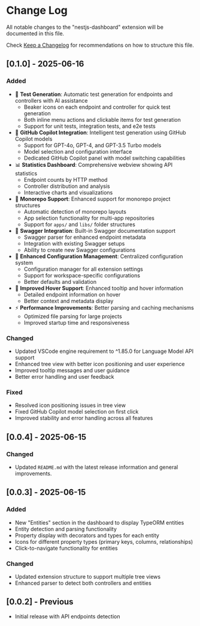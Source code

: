 # Change Log

All notable changes to the "nestjs-dashboard" extension will be documented in this file.

Check [Keep a Changelog](http://keepachangelog.com/) for recommendations on how to structure this file.

## [0.1.0] - 2025-06-16

### Added

- 🧪 **Test Generation**: Automatic test generation for endpoints and controllers with AI assistance
  - Beaker icons on each endpoint and controller for quick test generation
  - Both inline menu actions and clickable items for test generation
  - Support for unit tests, integration tests, and e2e tests
- 🤖 **GitHub Copilot Integration**: Intelligent test generation using GitHub Copilot models
  - Support for GPT-4o, GPT-4, and GPT-3.5 Turbo models
  - Model selection and configuration interface
  - Dedicated GitHub Copilot panel with model switching capabilities
- 📊 **Statistics Dashboard**: Comprehensive webview showing API statistics
  - Endpoint counts by HTTP method
  - Controller distribution and analysis
  - Interactive charts and visualizations
- 🏢 **Monorepo Support**: Enhanced support for monorepo project structures
  - Automatic detection of monorepo layouts
  - App selection functionality for multi-app repositories
  - Support for `apps/` and `libs/` folder structures
- 📖 **Swagger Integration**: Built-in Swagger documentation support
  - Swagger parser for enhanced endpoint metadata
  - Integration with existing Swagger setups
  - Ability to create new Swagger configurations
- 🎯 **Enhanced Configuration Management**: Centralized configuration system
  - Configuration manager for all extension settings
  - Support for workspace-specific configurations
  - Better defaults and validation
- 🔧 **Improved Hover Support**: Enhanced tooltip and hover information
  - Detailed endpoint information on hover
  - Better context and metadata display
- ⚡ **Performance Improvements**: Better parsing and caching mechanisms
  - Optimized file parsing for large projects
  - Improved startup time and responsiveness

### Changed

- Updated VSCode engine requirement to ^1.85.0 for Language Model API support
- Enhanced tree view with better icon positioning and user experience
- Improved tooltip messages and user guidance
- Better error handling and user feedback

### Fixed

- Resolved icon positioning issues in tree view
- Fixed GitHub Copilot model selection on first click
- Improved stability and error handling across all features

## [0.0.4] - 2025-06-15

### Changed

- Updated `README.md` with the latest release information and general improvements.

## [0.0.3] - 2025-06-15

### Added

- New "Entities" section in the dashboard to display TypeORM entities
- Entity detection and parsing functionality
- Property display with decorators and types for each entity
- Icons for different property types (primary keys, columns, relationships)
- Click-to-navigate functionality for entities

### Changed

- Updated extension structure to support multiple tree views
- Enhanced parser to detect both controllers and entities

## [0.0.2] - Previous

- Initial release with API endpoints detection
